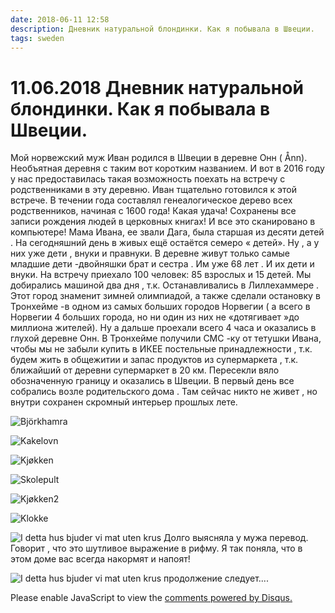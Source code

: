 ```yaml
---
date: 2018-06-11 12:58
description: Дневник натуральной блондинки. Как я побывала в Швеции.
tags: sweden
---
```

# 11.06.2018 Дневник натуральной блондинки. Как я побывала в Швеции.

Мой норвежский муж Иван родился в Швеции в деревне Онн ( Ånn).  Необъятная деревня с таким вот коротким названием. И вот в 2016 году у нас предоставилась такая возможность поехать на встречу с родственниками в эту деревню. Иван тщательно готовился к этой встрече. В течении года составлял генеалогическое дерево всех родственников, начиная с 1600 года! Какая удача! Сохранены все записи рождения людей в церковных книгах! И все это сканировано в компьютере! Мама Ивана, ее звали Дага, была старшая из десяти детей . На сегодняшний день в живых ещё остаётся семеро « детей». Ну , а у них уже дети , внуки и правнуки. В деревне живут только самые младшие дети -двойняшки брат и сестра . Им уже 68 лет . И их дети и внуки. На встречу приехало 100 человек: 85 взрослых и 15 детей. Мы добирались машиной два дня , т.к. Останавливались в Лиллехаммере . Этот город знаменит зимней олимпиадой, а также сделали остановку в Тронхейме -в одном из самых больших городов Норвегии ( а всего в Норвегии 4 больших города, но ни один из них не «дотягивает »до миллиона  жителей). Ну а дальше проехали всего 4 часа и оказались в глухой деревне Онн. В Тронхейме получили СМС -ку от тетушки Ивана, чтобы мы не забыли купить  в ИКЕЕ  постельные принадлежности , т.к. будем жить в общежитии и запас продуктов из супермаркета , т.к. ближайший от деревни супермаркет в 20 км. Пересекли вяло обозначенную границу и оказались в Швеции.  В первый день все собрались возле родительского дома . Там сейчас никто не живет , но внутри сохранен скромный интерьер  прошлых лете.

![Björkhamra](/images/20180611_IMG_2589.JPG)

![Kakelovn](/images/20180611_IMG_2590.JPG)

![Kjøkken](/images/20180611_IMG_2606.JPG)

![Skolepult](/images/20180611_IMG_2612.JPG)

![Kjøkken2](/images/20180611_IMG_2596.JPG)

![Klokke](/images/20180611_IMG_2597.JPG)

![I detta hus bjuder vi mat uten krus](/images/20180611_IMG_2595.JPG)
Долго выясняла у мужа перевод. Говорит , что это шутливое выражение в рифму. Я так поняла, что в этом доме вас всегда накормят и напоят!
 
![I detta hus bjuder vi mat uten krus](/images/20180611_IMG_2592.JPG)
 продолжение следует....

<div id="disqus_thread"></div>
<script>
    /**
    *  RECOMMENDED CONFIGURATION VARIABLES: EDIT AND UNCOMMENT THE SECTION BELOW TO INSERT DYNAMIC VALUES FROM YOUR PLATFORM OR CMS.
    *  LEARN WHY DEFINING THESE VARIABLES IS IMPORTANT: https://disqus.com/admin/universalcode/#configuration-variables    */
    /*
    var disqus_config = function () {
    this.page.url = PAGE_URL;  // Replace PAGE_URL with your page's canonical URL variable
    this.page.identifier = PAGE_IDENTIFIER; // Replace PAGE_IDENTIFIER with your page's unique identifier variable
    };
    */
    (function() { // DON'T EDIT BELOW THIS LINE
    var d = document, s = d.createElement('script');
    s.src = 'https://irina-blog-1.disqus.com/embed.js';
    s.setAttribute('data-timestamp', +new Date());
    (d.head || d.body).appendChild(s);
    })();
</script>
<noscript>Please enable JavaScript to view the <a href="https://disqus.com/?ref_noscript">comments powered by Disqus.</a></noscript>
